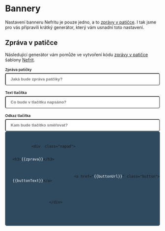 # Bannery

Nastavení banneru Nefritu je pouze jedno, a to [zprávy v patičce](/nefrit/zprava-paticky/). I tak jsme pro vás připravili krátký generátor, který vám usnadní toto nastavení.


## Zpráva v patičce
Následující generátor vám pomůže ve vytvoření kódu [zprávy v patičce](/nefrit/zprava-paticky/) šablony [Nefrit](/nefrit/).

<div class="input-field flex column">
    <label for="">Zpráva patičky</label>
    <input type="text" placeholder="Jaká bude zpráva patčiky?" v-model="zprava" >
</div>
<div class="input-field flex column">
    <label for="">Text tlačítka</label>
    <input type="text" placeholder="Co bude v tlačítku napsáno?" v-model="buttonText">
</div>
<div class="input-field flex column">
    <label for="">Odkaz tlačítka</label>
    <input type="text" placeholder="Kam bude tlačítko směřovat?" v-model="buttonUrl">
</div>
<pre>
    <code class="lowered-code">
        <div class="lowered-code">
            &lt;div  class="napad">
                         <div class="wrapper lowered-code"> <div v-if="zprava !== ''">&lt;h3><span class="white">{{zprava}}</span>&lt;/h3></div>
                         <div v-if="buttonText !== ''">   
                            &lt;a href="<span class="white">{{buttonUrl}}</span>" class="button"><span class="white">{{buttonText}}</span>&lt;/a> <br> </div>
                        </div>
                    &lt;/div> <br>
                </div>
        </div>
    </code>
</pre>



<script>
export default {
    data () {
        return {
            url: 'https://shoptet.tomashlad.eu/user/documents/extras/opal/img/banner1.png',
            zprava: '',
            description: '',
            buttonUrl: '',
            buttonText: '',
            message: 'Hello there',
            msgOne: 'VZHLED A OBSAH > Bannery > Doplňkové bannery',
            msgTwo: 'VZHLED A OBSAH > Bannery > Carousel',
        }
    }
}
</script>

<style lang="scss" scoped>

pre {
    margin: 24px 0;
    background-color: #2f495e;
    white-space: nowrap;
    overflow: auto;
    margin: 0;
    border-radius: 5px;
    code {
        .wrapper {
            margin-left: 24px;
        }
    }
}

.first-layer {
    margin: 0;
}
.second-layer {
    margin: 0 24px;
}

.third-layer {
    margin: 0 48px;
}

.fourth-layer {
    margin: 0 72px;
}

input {
    width: 100%;
    height: 40px;
    border: solid 2px rgba($color: black, $alpha: .2);
    border-radius: 5px;
    margin-top: 4px;
    &[type=text] {
        padding-left: 16px;
        font-weight: 600;
    }
}

.input-field {
    margin-top: 16px;
    label {
        font-size: 12px !important;
        font-weight: 600;
    }
}

.lowered-code {
    color: rgba($color: white, $alpha: .4);
}

.white {
    opacity: 1;
}

.white {
    color: white;
}

</style>